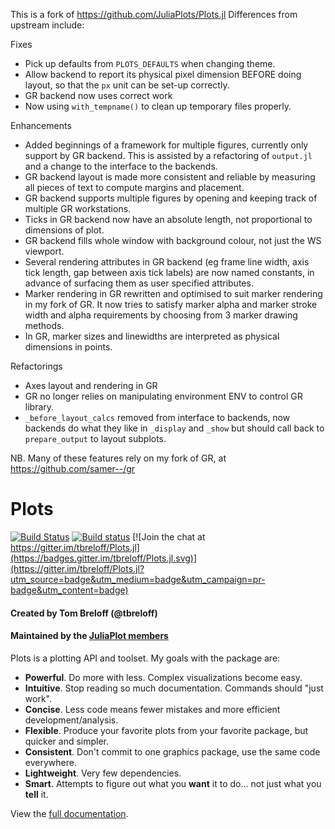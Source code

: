 This is a fork of https://github.com/JuliaPlots/Plots.jl
Differences from upstream include:


Fixes
- Pick up defaults from `PLOTS_DEFAULTS` when changing theme.
- Allow backend to report its physical pixel dimension BEFORE doing layout,
  so that the `px` unit can be set-up correctly.
- GR backend now uses correct work
- Now using `with_tempname()` to clean up temporary files properly.

Enhancements
- Added beginnings of a framework for multiple figures, currently only support by GR backend.
  This is assisted by a refactoring of `output.jl` and a change to the interface to the
  backends.
- GR backend layout is made more consistent and reliable by measuring all pieces of text
  to compute margins and placement.
- GR backend supports multiple figures by opening and keeping track of multiple GR workstations.
- Ticks in GR backend now have an absolute length, not proportional to dimensions of plot.
- GR backend fills whole window with background colour, not just the WS viewport.
- Several rendering attributes in GR backend (eg frame line width, axis tick length, gap between 
  axis tick labels) are now named constants, in advance of surfacing them as user specified
  attributes.
- Marker rendering in GR rewritten and optimised to suit marker rendering in my fork of GR.
  It now tries to satisfy marker alpha and marker stroke width and alpha requirements
  by choosing from 3 marker drawing methods.
- In GR, marker sizes and linewidths are interpreted as physical dimensions in points.

Refactorings
- Axes layout and rendering in GR
- GR no longer relies on manipulating environment ENV to control GR library.
- `_before_layout_calcs` removed from interface to backends, now backends do what they
  like in `_display` and `_show` but should call back to `prepare_output` to layout subplots.

NB. Many of these features rely on my fork of GR, at https://github.com/samer--/gr

# Plots

[![Build Status](https://travis-ci.org/JuliaPlots/Plots.jl.svg?branch=master)](https://travis-ci.org/JuliaPlots/Plots.jl)
[![Build status](https://ci.appveyor.com/api/projects/status/github/juliaplots/plots.jl?branch=master&svg=true)](https://ci.appveyor.com/project/mkborregaard/plots-jl)
[![Join the chat at https://gitter.im/tbreloff/Plots.jl](https://badges.gitter.im/tbreloff/Plots.jl.svg)](https://gitter.im/tbreloff/Plots.jl?utm_source=badge&utm_medium=badge&utm_campaign=pr-badge&utm_content=badge)
<!-- [![Plots](http://pkg.julialang.org/badges/Plots_0.3.svg)](http://pkg.julialang.org/?pkg=Plots&ver=0.3) -->
<!-- [![Plots](http://pkg.julialang.org/badges/Plots_0.4.svg)](http://pkg.julialang.org/?pkg=Plots&ver=0.4) -->
<!-- [![Coverage Status](https://coveralls.io/repos/tbreloff/Plots.jl/badge.svg?branch=master)](https://coveralls.io/r/tbreloff/Plots.jl?branch=master) -->
<!-- [![codecov.io](http://codecov.io/github/tbreloff/Plots.jl/coverage.svg?branch=master)](http://codecov.io/github/tbreloff/Plots.jl?branch=master) -->

#### Created by Tom Breloff (@tbreloff)

#### Maintained by the [JuliaPlot members](https://github.com/orgs/JuliaPlots/people)

Plots is a plotting API and toolset.  My goals with the package are:

- **Powerful**.  Do more with less.  Complex visualizations become easy.
- **Intuitive**.  Stop reading so much documentation.  Commands should "just work".
- **Concise**.  Less code means fewer mistakes and more efficient development/analysis.
- **Flexible**.  Produce your favorite plots from your favorite package, but quicker and simpler.
- **Consistent**.  Don't commit to one graphics package, use the same code everywhere.
- **Lightweight**.  Very few dependencies.
- **Smart**. Attempts to figure out what you **want** it to do... not just what you **tell** it.

View the [full documentation](http://docs.juliaplots.org/latest).
